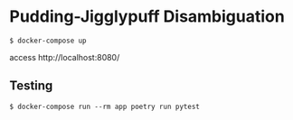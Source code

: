 # Pudding-Jigglypuff Disambiguation

```
$ docker-compose up
```

access http://localhost:8080/

## Testing
```
$ docker-compose run --rm app poetry run pytest
```
